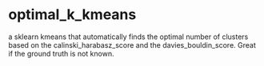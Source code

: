 # optimal_k_kmeans
a sklearn kmeans that automatically finds the optimal number of clusters based on the calinski_harabasz_score and the davies_bouldin_score. Great if the ground truth is not known.
